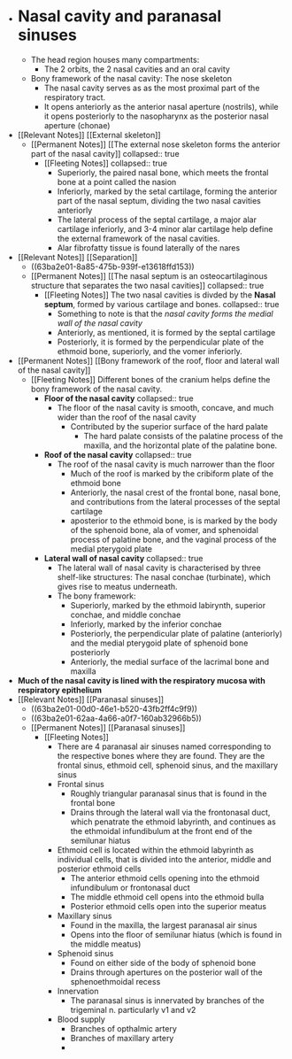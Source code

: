 - # Nasal cavity and paranasal sinuses
	- The head region houses many compartments:
		- The 2 orbits, the 2 nasal cavities and an oral cavity
	- Bony framework of the nasal cavity: The nose skeleton
		- The nasal cavity serves as as the most proximal part of the respiratory tract.
		- It opens anteriorly as the anterior nasal aperture (nostrils), while it opens posteriorly to the nasopharynx as the posterior nasal aperture (chonae)
- [[Relevant Notes]] [[External skeleton]]
	- [[Permanent Notes]] [[The external nose skeleton forms the anterior part of the nasal cavity]]
	  collapsed:: true
		- [[Fleeting Notes]]
		  collapsed:: true
			- Superiorly, the paired nasal bone, which meets the frontal bone at a point called the nasion
			- Inferiorly, marked by the setal cartilage, forming the anterior part of the nasal septum, dividing the two nasal cavities anteriorly
			- The lateral process of the septal cartilage, a major alar cartilage inferiorly, and 3-4 minor alar cartilage help define the external framework of the nasal cavities.
			- Alar fibrofatty tissue is found laterally of the nares
- [[Relevant Notes]] [[Separation]]
	- ((63ba2e01-8a85-475b-939f-e13618ffd153))
	- [[Permanent Notes]] [[The nasal septum is an osteocartilaginous structure that separates the two nasal cavities]]
	  collapsed:: true
		- [[Fleeting Notes]] The two nasal cavities is divded by the **Nasal septum**, formed by various cartilage and bones.
		  collapsed:: true
			- Something to note is that the *nasal cavity forms the medial wall of the nasal cavity*
			- Anteriorly, as mentioned, it is formed by the septal cartilage
			- Posteriorly, it is formed by the perpendicular plate of the ethmoid bone, superiorly, and the vomer inferiorly.
- [[Permanent Notes]] [[Bony framework of the roof, floor and lateral wall of the nasal cavity]]
	- [[Fleeting Notes]] Different bones of the cranium helps define the bony framework of the nasal cavity.
		- **Floor of the nasal cavity**
		  collapsed:: true
			- The floor of the nasal cavity is smooth, concave, and much wider than the roof of the nasal cavity
				- Contributed by the superior surface of the hard palate
					- The hard palate consists of the palatine process of the maxilla, and the horizontal plate of the palatine bone.
		- **Roof of the nasal cavity**
		  collapsed:: true
			- The roof of the nasal cavity is much narrower than the floor
				- Much of the roof is marked by the cribiform plate of the ethmoid bone
				- Anteriorly, the nasal crest of the frontal bone, nasal bone, and contributions from the lateral processes of the septal cartilage
				- aposterior to the ethmoid bone, is is marked by the body of the sphenoid bone, ala of vomer, and sphenoidal process of palatine bone, and the vaginal process of the medial pterygoid plate
		- **Lateral wall of nasal cavity**
		  collapsed:: true
			- The lateral wall of nasal cavity is characterised by three shelf-like structures: The nasal conchae (turbinate), which gives rise to meatus underneath.
			- The bony framework:
				- Superiorly, marked by the ethmoid labirynth, superior conchae, and middle conchae
				- Inferiorly, marked by the inferior conchae
				- Posteriorly, the perpendicular plate of palatine (anteriorly) and the medial pterygoid plate of sphenoid bone posteriorly
				- Anteriorly, the medial surface of the lacrimal bone and maxilla
- **Much of the nasal cavity is lined with the respiratory mucosa with respiratory epithelium**
- [[Relevant Notes]] [[Paranasal sinuses]]
	- ((63ba2e01-00d0-46e1-b520-43fb2ff4c9f9))
	- ((63ba2e01-62aa-4a66-a0f7-160ab32966b5))
	- [[Permanent Notes]] [[Paranasal sinuses]]
		- [[Fleeting Notes]]
			- There are 4 paranasal air sinuses named corresponding to the respective bones where they are found. They are the frontal sinus, ethmoid cell, sphenoid sinus, and the maxillary sinus
			- Frontal sinus
				- Roughly triangular paranasal sinus that is found in the frontal bone
				- Drains through the lateral wall via the frontonasal duct, which penatrate the ethmoid labyrinth, and continues as the ethmoidal infundibulum at the front end of the semilunar hiatus
			- Ethmoid cell is located within the ethmoid labyrinth as individual cells, that is divided into the anterior, middle and posterior ethmoid cells
				- The anterior ethmoid cells opening into the ethmoid infundibulum or frontonasal duct
				- The middle ethmoid cell opens into the ethmoid bulla
				- Posterior ethmoid cells open into the superior meatus
			- Maxillary sinus
				- Found in the maxilla, the largest paranasal air sinus
				- Opens into the floor of semilunar hiatus (which is found in the middle meatus)
			- Sphenoid sinus
				- Found on either side of the body of sphenoid bone
				- Drains through apertures on the posterior wall of the sphenoethmoidal recess
			- Innervation
				- The paranasal sinus is innervated by branches of the trigeminal n. particularly v1 and v2
			- Blood supply
				- Branches of opthalmic artery
				- Branches of maxillary artery
				-